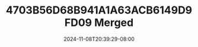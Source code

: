 --- 
title: "4703B56D68B941A1A63ACB6149D9FD09 Merged"
description: "video bokeh 4703B56D68B941A1A63ACB6149D9FD09 Merged tiktok full terbaru"
date: 2024-11-08T20:39:29-08:00
file_code: "c0xhx0w7kdeu"
draft: false
cover: "821bz13xseojfins.jpg"
tags: ["Merged", "bokep-indo", "bokep-viral", "bokep-ig"]
length: 86
fld_id: "1398463"
foldername: "Alica"
categories: ["Alica"]
views: 30
---